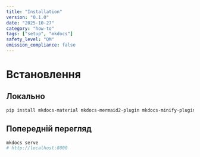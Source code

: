 ```yaml
---
title: "Installation"
version: "0.1.0"
date: "2025-10-27"
category: "how-to"
tags: ["setup", "mkdocs"]
safety_level: "QM"
emission_compliance: false
---
```


# Встановлення

## Локально
```bash
pip install mkdocs-material mkdocs-mermaid2-plugin mkdocs-minify-plugin mkdocs-git-revision-date-localized-plugin
```

## Попередній перегляд
```bash
mkdocs serve
# http://localhost:8000
```
